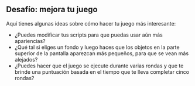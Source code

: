 ## Desafío: mejora tu juego

Aquí tienes algunas ideas sobre cómo hacer tu juego más interesante:

- ¿Puedes modificar tus scripts para que puedas usar aún más apariencias?
- ¿Qué tal si eliges un fondo y luego haces que los objetos en la parte superior de la pantalla aparezcan más pequeños, para que se vean más alejados?
- ¿Puedes hacer que el juego se ejecute durante varias rondas y que te brinde una puntuación basada en el tiempo que te lleva completar cinco rondas?